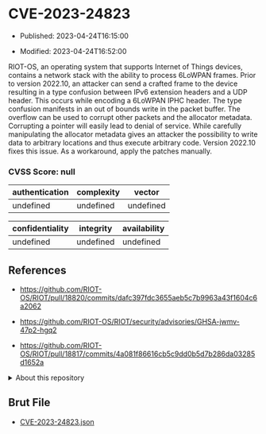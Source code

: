 # CVE-2023-24823

- Published: 2023-04-24T16:15:00

- Modified: 2023-04-24T16:52:00

RIOT-OS, an operating system that supports Internet of Things devices, contains a network stack with the ability to process 6LoWPAN frames. Prior to version 2022.10, an attacker can send a crafted frame to the device resulting in a type confusion between IPv6 extension headers and a UDP header. This occurs while encoding a 6LoWPAN IPHC header. The type confusion manifests in an out of bounds write in the packet buffer. The overflow can be used to corrupt other packets and the allocator metadata. Corrupting a pointer will easily lead to denial of service. While carefully manipulating the allocator metadata gives an attacker the possibility to write data to arbitrary locations and thus execute arbitrary code. Version 2022.10 fixes this issue. As a workaround, apply the patches manually.

### CVSS Score: **null**

| authentication | complexity | vector |
| --- | --- | --- |
| undefined | undefined | undefined |

| confidentiality | integrity | availability |
| --- | --- | --- |
| undefined | undefined | undefined |

## References

* https://github.com/RIOT-OS/RIOT/pull/18820/commits/dafc397fdc3655aeb5c7b9963a43f1604c6a2062

* https://github.com/RIOT-OS/RIOT/security/advisories/GHSA-jwmv-47p2-hgq2

* https://github.com/RIOT-OS/RIOT/pull/18817/commits/4a081f86616cb5c9dd0b5d7b286da03285d1652a

<details>
<summary>About this repository</summary> 

  This repository is part of the project [Live Hack CVE](https://github.com/Live-Hack-CVE). Main website can be found [www.live-hack.org](https://www.live-hack.org) 
  
  Made by [Sn0wAlice](https://github.com/Sn0wAlice) for the people that care about security and need to have a feed of the latest CVEs. Hope you enjoy it, don't forget to star the repo and follow me on [Twitter](https://twitter.com/Sn0wAlice) and [Github](https://github.com/Sn0wAlice). And that is my [personnal website](https://www.alice-snow.me/)

  - [Home Page](https://github.com/Live-Hack-CVE)
  - [Framework](https://github.com/Live-Hack-CVE/cve-framework)
  - [CVE database](https://github.com/Live-Hack-CVE/full_database)
  - [Changelog](https://github.com/Live-Hack-CVE/Changelog)
</details>

## Brut File

* [CVE-2023-24823.json](https://raw.githubusercontent.com/Live-Hack-CVE/full_database/main/cves/2023/CVE-2023-24823.json)

